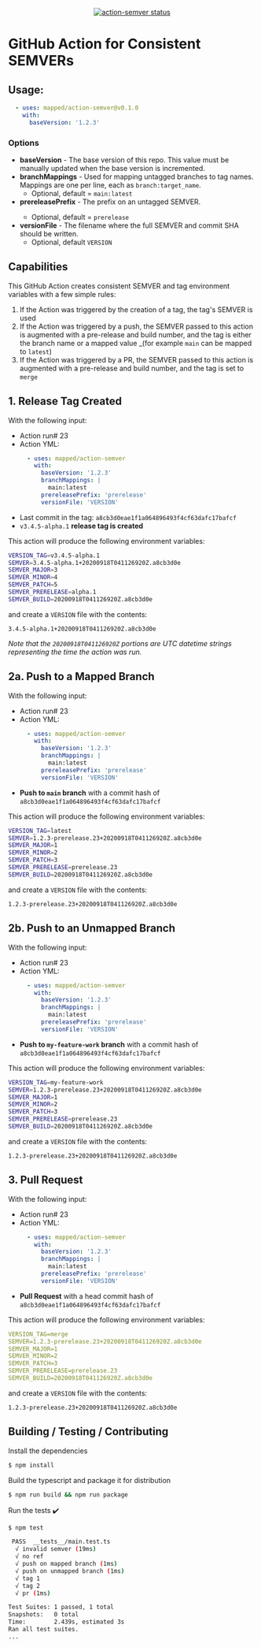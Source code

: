 <p align="center">
  <a href="https://github.com/mapped/action-semver/actions"><img alt="action-semver status" src="https://github.com/mapped/action-semver/workflows/build-test/badge.svg"></a>
</p>

# GitHub Action for Consistent SEMVERs

## Usage:
```yml
  - uses: mapped/action-semver@v0.1.0
    with:
      baseVersion: '1.2.3'
```

### Options
 - **baseVersion** - The base version of this repo. This value must be manually updated when the base version is incremented.
 - **branchMappings** - Used for mapping untagged branches to tag names. Mappings are one per line, each as `branch:target_name`.
   - Optional, default = `main:latest`
 - **prereleasePrefix** - The <pre-release> prefix on an untagged SEMVER.
   - Optional, default = `prerelease`
 - **versionFile** - The filename where the full SEMVER and commit SHA should be written.
   - Optional, default `VERSION`

## Capabilities
This GitHub Action creates consistent SEMVER and tag environment variables with a few simple rules:
 1. If the Action was triggered by the creation of a tag, the tag's SEMVER is used
 2. If the Action was triggered by a push, the SEMVER passed to this action is augmented with a pre-release and build number, and the tag is either the branch name or a mapped value _(for example `main` can be mapped to `latest`)
 3. If the Action was triggered by a PR, the SEMVER passed to this action is augmented with a pre-release and build number, and the tag is set to `merge`

## 1. Release Tag Created
With the following input:
  - Action run# 23
  - Action YML:
    ```yml
      - uses: mapped/action-semver
        with:
          baseVersion: '1.2.3'
          branchMappings: |
            main:latest
          prereleasePrefix: 'prerelease'
          versionFile: 'VERSION'
    ```
  - Last commit in the tag: `a8cb3d0eae1f1a064896493f4cf63dafc17bafcf`
  - `v3.4.5-alpha.1` **release tag is created**

This action will produce the following environment variables:
```bash
VERSION_TAG=v3.4.5-alpha.1
SEMVER=3.4.5-alpha.1+20200918T041126920Z.a8cb3d0e
SEMVER_MAJOR=3
SEMVER_MINOR=4
SEMVER_PATCH=5
SEMVER_PRERELEASE=alpha.1
SEMVER_BUILD=20200918T041126920Z.a8cb3d0e
```

and create a `VERSION` file with the contents:
```
3.4.5-alpha.1+20200918T041126920Z.a8cb3d0e
```

_Note that the `20200918T041126920Z` portions are UTC datetime strings representing the time the action was run._

## 2a. Push to a Mapped Branch
With the following input:
  - Action run# 23
  - Action YML:
    ```yml
      - uses: mapped/action-semver
        with:
          baseVersion: '1.2.3'
          branchMappings: |
            main:latest
          prereleasePrefix: 'prerelease'
          versionFile: 'VERSION'
    ```
  - **Push to `main` branch** with a commit hash of `a8cb3d0eae1f1a064896493f4cf63dafc17bafcf`

This action will produce the following environment variables:
```bash
VERSION_TAG=latest
SEMVER=1.2.3-prerelease.23+20200918T041126920Z.a8cb3d0e
SEMVER_MAJOR=1
SEMVER_MINOR=2
SEMVER_PATCH=3
SEMVER_PRERELEASE=prerelease.23
SEMVER_BUILD=20200918T041126920Z.a8cb3d0e
```

and create a `VERSION` file with the contents:
```
1.2.3-prerelease.23+20200918T041126920Z.a8cb3d0e
```

## 2b. Push to an Unmapped Branch
With the following input:
  - Action run# 23
  - Action YML:
    ```yml
      - uses: mapped/action-semver
        with:
          baseVersion: '1.2.3'
          branchMappings: |
            main:latest
          prereleasePrefix: 'prerelease'
          versionFile: 'VERSION'
    ```
  - **Push to `my-feature-work` branch** with a commit hash of `a8cb3d0eae1f1a064896493f4cf63dafc17bafcf`

This action will produce the following environment variables:
```bash
VERSION_TAG=my-feature-work
SEMVER=1.2.3-prerelease.23+20200918T041126920Z.a8cb3d0e
SEMVER_MAJOR=1
SEMVER_MINOR=2
SEMVER_PATCH=3
SEMVER_PRERELEASE=prerelease.23
SEMVER_BUILD=20200918T041126920Z.a8cb3d0e
```

and create a `VERSION` file with the contents:
```
1.2.3-prerelease.23+20200918T041126920Z.a8cb3d0e
```

## 3. Pull Request
With the following input:
  - Action run# 23
  - Action YML:
    ```yml
      - uses: mapped/action-semver
        with:
          baseVersion: '1.2.3'
          branchMappings: |
            main:latest
          prereleasePrefix: 'prerelease'
          versionFile: 'VERSION'
    ```
  - **Pull Request** with a head commit hash of `a8cb3d0eae1f1a064896493f4cf63dafc17bafcf`

This action will produce the following environment variables:
```yml
VERSION_TAG=merge
SEMVER=1.2.3-prerelease.23+20200918T041126920Z.a8cb3d0e
SEMVER_MAJOR=1
SEMVER_MINOR=2
SEMVER_PATCH=3
SEMVER_PRERELEASE=prerelease.23
SEMVER_BUILD=20200918T041126920Z.a8cb3d0e
```

and create a `VERSION` file with the contents:
```
1.2.3-prerelease.23+20200918T041126920Z.a8cb3d0e
```

## Building / Testing / Contributing

Install the dependencies  
```bash
$ npm install
```

Build the typescript and package it for distribution
```bash
$ npm run build && npm run package
```

Run the tests :heavy_check_mark:  
```bash
$ npm test

 PASS  __tests__/main.test.ts
  √ invalid semver (19ms)
  √ no ref
  √ push on mapped branch (1ms)
  √ push on unmapped branch (1ms)
  √ tag 1
  √ tag 2
  √ pr (1ms)

Test Suites: 1 passed, 1 total
Snapshots:   0 total
Time:        2.439s, estimated 3s
Ran all test suites.
...
```

